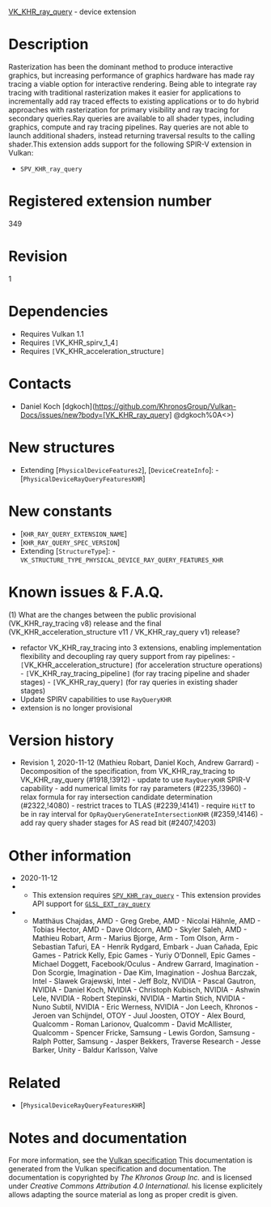 [VK_KHR_ray_query](https://www.khronos.org/registry/vulkan/specs/1.3-extensions/man/html/VK_KHR_ray_query.html) - device extension

# Description
Rasterization has been the dominant method to produce interactive graphics,
but increasing performance of graphics hardware has made ray tracing a
viable option for interactive rendering.
Being able to integrate ray tracing with traditional rasterization makes it
easier for applications to incrementally add ray traced effects to existing
applications or to do hybrid approaches with rasterization for primary
visibility and ray tracing for secondary queries.Ray queries are available to all shader types, including graphics, compute
and ray tracing pipelines.
Ray queries are not able to launch additional shaders, instead returning
traversal results to the calling shader.This extension adds support for the following SPIR-V extension in Vulkan:
- `SPV_KHR_ray_query`

# Registered extension number
349

# Revision
1

# Dependencies
- Requires Vulkan 1.1
- Requires `[`VK_KHR_spirv_1_4`]`
- Requires `[`VK_KHR_acceleration_structure`]`

# Contacts
- Daniel Koch [dgkoch](https://github.com/KhronosGroup/Vulkan-Docs/issues/new?body=[VK_KHR_ray_query] @dgkoch%0A<<Here describe the issue or question you have about the VK_KHR_ray_query extension>>)

# New structures
- Extending [`PhysicalDeviceFeatures2`], [`DeviceCreateInfo`]:  - [`PhysicalDeviceRayQueryFeaturesKHR`]

# New constants
- [`KHR_RAY_QUERY_EXTENSION_NAME`]
- [`KHR_RAY_QUERY_SPEC_VERSION`]
- Extending [`StructureType`]:  - `VK_STRUCTURE_TYPE_PHYSICAL_DEVICE_RAY_QUERY_FEATURES_KHR`

# Known issues & F.A.Q.
(1) What are the changes between the public provisional (VK_KHR_ray_tracing
v8) release and the final (VK_KHR_acceleration_structure v11 /
VK_KHR_ray_query v1) release?
- refactor VK_KHR_ray_tracing into 3 extensions, enabling implementation flexibility and decoupling ray query support from ray pipelines:  - `[`VK_KHR_acceleration_structure`]` (for acceleration structure operations)  - `[`VK_KHR_ray_tracing_pipeline`]` (for ray tracing pipeline and shader stages)  - `[`VK_KHR_ray_query`]` (for ray queries in existing shader stages) 
- Update SPIRV capabilities to use `RayQueryKHR`
- extension is no longer provisional

# Version history
- Revision 1, 2020-11-12 (Mathieu Robart, Daniel Koch, Andrew Garrard)  - Decomposition of the specification, from VK_KHR_ray_tracing to VK_KHR_ray_query (#1918,!3912)  - update to use `RayQueryKHR` SPIR-V capability  - add numerical limits for ray parameters (#2235,!3960)  - relax formula for ray intersection candidate determination (#2322,!4080)  - restrict traces to TLAS (#2239,!4141)  - require `HitT` to be in ray interval for `OpRayQueryGenerateIntersectionKHR` (#2359,!4146)  - add ray query shader stages for AS read bit (#2407,!4203)

# Other information
* 2020-11-12
*   - This extension requires [`SPV_KHR_ray_query`](https://htmlpreview.github.io/?https://github.com/KhronosGroup/SPIRV-Registry/blob/master/extensions/KHR/SPV_KHR_ray_query.html)  - This extension provides API support for [`GLSL_EXT_ray_query`](https://github.com/KhronosGroup/GLSL/blob/master/extensions/ext/GLSL_EXT_ray_query.txt) 
*   - Matthäus Chajdas, AMD  - Greg Grebe, AMD  - Nicolai Hähnle, AMD  - Tobias Hector, AMD  - Dave Oldcorn, AMD  - Skyler Saleh, AMD  - Mathieu Robart, Arm  - Marius Bjorge, Arm  - Tom Olson, Arm  - Sebastian Tafuri, EA  - Henrik Rydgard, Embark  - Juan Cañada, Epic Games  - Patrick Kelly, Epic Games  - Yuriy O’Donnell, Epic Games  - Michael Doggett, Facebook/Oculus  - Andrew Garrard, Imagination  - Don Scorgie, Imagination  - Dae Kim, Imagination  - Joshua Barczak, Intel  - Slawek Grajewski, Intel  - Jeff Bolz, NVIDIA  - Pascal Gautron, NVIDIA  - Daniel Koch, NVIDIA  - Christoph Kubisch, NVIDIA  - Ashwin Lele, NVIDIA  - Robert Stepinski, NVIDIA  - Martin Stich, NVIDIA  - Nuno Subtil, NVIDIA  - Eric Werness, NVIDIA  - Jon Leech, Khronos  - Jeroen van Schijndel, OTOY  - Juul Joosten, OTOY  - Alex Bourd, Qualcomm  - Roman Larionov, Qualcomm  - David McAllister, Qualcomm  - Spencer Fricke, Samsung  - Lewis Gordon, Samsung  - Ralph Potter, Samsung  - Jasper Bekkers, Traverse Research  - Jesse Barker, Unity  - Baldur Karlsson, Valve

# Related
- [`PhysicalDeviceRayQueryFeaturesKHR`]

# Notes and documentation
For more information, see the [Vulkan specification](https://www.khronos.org/registry/vulkan/specs/1.3-extensions/html/vkspec.html)
This documentation is generated from the Vulkan specification and documentation.
The documentation is copyrighted by *The Khronos Group Inc.* and is licensed under *Creative Commons Attribution 4.0 International*.
his license explicitely allows adapting the source material as long as proper credit is given.
        
